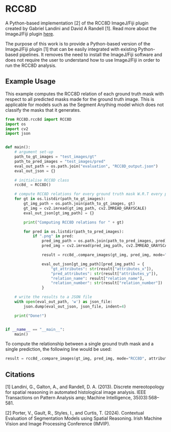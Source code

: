 # RCC8D
A Python-based implementation [2] of the RCC8D ImageJ/Fiji plugin created by Gabriel Landini and David A Randell [1]. Read more about the ImageJ/Fiji plugin [here](https://blog.bham.ac.uk/intellimic/spatial-reasoning-with-imagej-using-the-region-connection-calculus/).

The purpose of this work is to provide a Python-based version of the ImageJ/Fiji plugin [1] that can be easily integrated with existing Python-based pipelines. It removes the need to install the ImageJ/Fiji software and does not require the user to understand how to use ImageJ/Fiji in order to run the RCC8D analysis.

## Example Usage

This example computes the RCC8D relation of each ground truth mask with respect to all predicted masks made for the ground truth image. This is applicable for models such as the Segment Anything model which does not classify the masks that it generates.

```python
from RCC8D.rcc8d import RCC8D
import os
import cv2
import json


def main():
    # argument set-up
    path_to_gt_images = "test_images/gt"
    path_to_pred_images = "test_images/pred"
    eval_out_path = os.path.join("evaluation", "RCC8D_output.json")
    eval_out_json = {}

    # initialise RCC8D class
    rcc8d_ = RCC8D()

    # compute RCC8D relations for every ground truth mask W.R.T every predicted mask
    for gt in os.listdir(path_to_gt_images):
        gt_img_path = os.path.join(path_to_gt_images, gt)
        gt_img = cv2.imread(gt_img_path, cv2.IMREAD_GRAYSCALE)
        eval_out_json[gt_img_path] = {}

        print("Computing RCC8D relations for " + gt)

        for pred in os.listdir(path_to_pred_images):
            if ".png" in pred:
                pred_img_path = os.path.join(path_to_pred_images, pred)
                pred_img = cv2.imread(pred_img_path, cv2.IMREAD_GRAYSCALE)

                result = rcc8d_.compare_images(gt_img, pred_img, mode="RCC8D", attributes=True, details=True)

                eval_out_json[gt_img_path][pred_img_path] = {
                    "gt_attributes": str(result["attributes_x"]),
                    "pred_attributes": str(result["attributes_y"]),
                    "relation_name": result["relation_name"],
                    "relation_number": str(result["relation_number"])
                }

    # write the results to a JSON file
    with open(eval_out_path, 'w') as json_file:
        json.dump(eval_out_json, json_file, indent=4)

    print("Done!")


if __name__ == "__main__":
    main()

```

To compute the relationship between a single ground truth mask and a single prediction, the following line would be used:

```python
result = rcc8d_.compare_images(gt_img, pred_img, mode="RCC8D", attributes=True, details=True)
```

## Citations

[1] Landini, G., Galton, A., and Randell, D. A. (2013). Discrete mereotopology for spatial reasoning in automated histological image analysis. IEEE Transactions on Pattern Analysis amp; Machine Intelligence, 35(03):568–581.

[2] Porter, V., Gault, R., Styles, I., and Curtis, T. (2024). Contextual Evaluation of Segmentation Models using Spatial Reasoning. Irish Machine Vision and Image Processing Conference (IMVIP).
